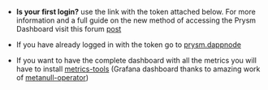 - **Is your first login?** use the link with the token attached below. For more information and a full guide on the new method of accessing the Prysm Dashboard visit this forum [post](https://forum.dappnode.io/t/how-to-access-the-prysm-prater-webui-in-v0-1-5-upstream-v2-0-3-and-above/1304)

- If you have already logged in with the token go to [prysm.dappnode](http://prysm.dappnode/)

- If you want to have the complete dashboard with all the metrics you will have to install [metrics-tools](http://my.dappnode/#/installer/metrics-tools.dnp.dappnode.eth) (Grafana dashboard thanks to amazing work of [metanull-operator](https://github.com/metanull-operator/eth2-grafana))
